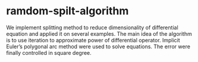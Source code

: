 # ramdom-spilt-algorithm
We implement splitting method to reduce dimensionality of differential equation and applied it on several examples. The main idea of the algorithm is to use iteration to approximate power of differential operator. Implicit Euler’s polygonal arc method were used to solve equations. The error were finally controlled in square degree.
